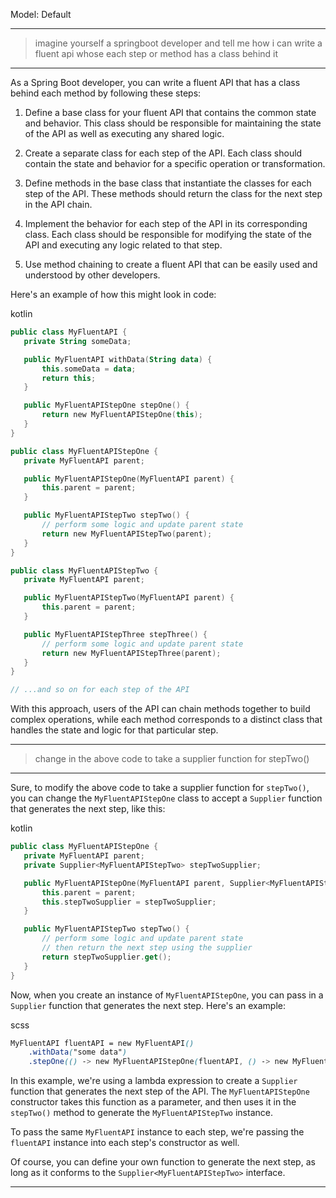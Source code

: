 Model: Default

---

> imagine yourself a springboot developer and tell me how i can write a fluent api whose each step or method has a class behind it

---

As a Spring Boot developer, you can write a fluent API that has a class behind each method by following these steps:

1.  Define a base class for your fluent API that contains the common state and behavior. This class should be responsible for maintaining the state of the API as well as executing any shared logic.
    
2.  Create a separate class for each step of the API. Each class should contain the state and behavior for a specific operation or transformation.
    
3.  Define methods in the base class that instantiate the classes for each step of the API. These methods should return the class for the next step in the API chain.
    
4.  Implement the behavior for each step of the API in its corresponding class. Each class should be responsible for modifying the state of the API and executing any logic related to that step.
    
5.  Use method chaining to create a fluent API that can be easily used and understood by other developers.
    

Here's an example of how this might look in code:

kotlin

```kotlin
public class MyFluentAPI {
   private String someData;

   public MyFluentAPI withData(String data) {
       this.someData = data;
       return this;
   }

   public MyFluentAPIStepOne stepOne() {
       return new MyFluentAPIStepOne(this);
   }
}

public class MyFluentAPIStepOne {
   private MyFluentAPI parent;

   public MyFluentAPIStepOne(MyFluentAPI parent) {
       this.parent = parent;
   }

   public MyFluentAPIStepTwo stepTwo() {
       // perform some logic and update parent state
       return new MyFluentAPIStepTwo(parent);
   }
}

public class MyFluentAPIStepTwo {
   private MyFluentAPI parent;

   public MyFluentAPIStepTwo(MyFluentAPI parent) {
       this.parent = parent;
   }

   public MyFluentAPIStepThree stepThree() {
       // perform some logic and update parent state
       return new MyFluentAPIStepThree(parent);
   }
}

// ...and so on for each step of the API
```

With this approach, users of the API can chain methods together to build complex operations, while each method corresponds to a distinct class that handles the state and logic for that particular step.

---

> change in the above code to take a supplier function for stepTwo()

---

Sure, to modify the above code to take a supplier function for `stepTwo()`, you can change the `MyFluentAPIStepOne` class to accept a `Supplier` function that generates the next step, like this:

kotlin

```kotlin
public class MyFluentAPIStepOne {
   private MyFluentAPI parent;
   private Supplier<MyFluentAPIStepTwo> stepTwoSupplier;

   public MyFluentAPIStepOne(MyFluentAPI parent, Supplier<MyFluentAPIStepTwo> stepTwoSupplier) {
       this.parent = parent;
       this.stepTwoSupplier = stepTwoSupplier;
   }

   public MyFluentAPIStepTwo stepTwo() {
       // perform some logic and update parent state
       // then return the next step using the supplier
       return stepTwoSupplier.get();
   }
}
```

Now, when you create an instance of `MyFluentAPIStepOne`, you can pass in a `Supplier` function that generates the next step. Here's an example:

scss

```scss
MyFluentAPI fluentAPI = new MyFluentAPI()
    .withData("some data")
    .stepOne(() -> new MyFluentAPIStepOne(fluentAPI, () -> new MyFluentAPIStepTwo(fluentAPI, () -> new MyFluentAPIStepThree(fluentAPI))));
```

In this example, we're using a lambda expression to create a `Supplier` function that generates the next step of the API. The `MyFluentAPIStepOne` constructor takes this function as a parameter, and then uses it in the `stepTwo()` method to generate the `MyFluentAPIStepTwo` instance.

To pass the same `MyFluentAPI` instance to each step, we're passing the `fluentAPI` instance into each step's constructor as well.

Of course, you can define your own function to generate the next step, as long as it conforms to the `Supplier<MyFluentAPIStepTwo>` interface.

---